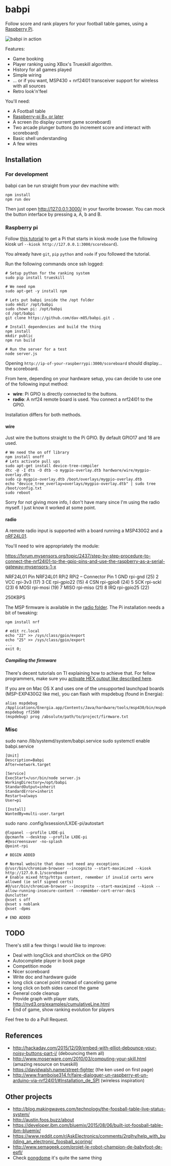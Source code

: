 # babpi
Follow score and rank players for your football table games, using a [Raspberry Pi](https://www.raspberrypi.org/).

![babpi in action](photo.jpg)

Features:

* Game booking
* Player ranking using XBox's Trueskill algorithm.
* History for all games played
* Simple wiring
* ... or if you want, MSP430 + nrf24l01 transceiver support for wireless with all sources
* Retro look'n'feel

You'll need:

* A Football table
* [Raspberry-pi B+ or later](https://www.raspberrypi.org)
* A screen (to display current game scoreboard)
* Two arcade plunger buttons (to increment score and interact with scoreboard)
* Basic shell understanding
* A few wires

## Installation
### For development
babpi can be run straight from your dev machine with:

    npm install
    npm run dev

Then just open http://127.0.0.1:3000/ in your favorite browser. You can mock the button interface by pressing a, A, b and B.

### Raspberry pi
Follow [this tutorial](https://blog.gordonturner.com/2017/12/10/raspberry-pi-full-screen-browser-raspbian-december-2017/) to get a Pi that starts in kiosk mode (use the following kiosk url ```--kiosk http://127.0.0.1:3000/scoreboard```).

You already have ```git```, ```pip``` ```python``` and ```node``` if you followed the tutorial.

Run the following commands once ssh logged:

    # Setup python for the ranking system
    sudo pip install trueskill

    # We need npm
    sudo apt-get -y install npm

    # Lets put babpi inside the /opt folder
    sudo mkdir /opt/babpi
    sudo chown pi: /opt/babpi
    cd /opt/babpi
    git clone https://github.com/dav-m85/babpi.git .

    # Install dependencies and build the thing
    npm install
    mkdir public
    npm run build

    # Run the server for a test
    node server.js

Opening ```http://ip-of-your-raspberrypi:3000/scoreboard``` should display... the scoreboard.

From here, depending on your hardware setup, you can decide to use one of the following input method:

- **wire**: Pi GPIO is directly connected to the buttons.
- **radio**: A nrf24 remote board is used. You connect a nrf24l01 to the GPIO.

Installation differs for both methods.

#### wire ####
Just wire the buttons straight to the Pi GPIO. By default GPIO17 and 18 are used.

    # We need the on off library
    npm install onoff
    # Lets activate pull ups
    sudo apt-get install device-tree-compiler
    dtc -@ -I dts -O dtb -o mygpio-overlay.dtb hardware/wire/mygpio-overlay.dts
    sudo cp mygpio-overlay.dtb /boot/overlays/mygpio-overlay.dtb
    echo "device_tree_overlay=overlays/mygpio-overlay.dtb" | sudo tree /boot/config.txt
    sudo reboot

Sorry for not giving more info, I don't have many since I'm using the radio myself. I just know it worked at some point.

#### radio ####
A remote radio input is supported with a board running a MSP430G2 and a [nRF24L01](http://www.nordicsemi.com/eng/Products/2.4GHz-RF/nRF24L01).

You'll need to wire appropriately the module:

https://forum.mysensors.org/topic/2437/step-by-step-procedure-to-connect-the-nrf24l01-to-the-gpio-pins-and-use-the-raspberry-as-a-serial-gateway-mysensors-1-x

NRF24L01  Pin	NRF24L01	RPi2	RPi2 – Connector Pin
1	GND	rpi-gnd	(25)
2	VCC	rpi-3v3	(17)
3	CE	rpi-gpio22	(15)
4	CSN	rpi-gpio8	(24)
5	SCK	rpi-sckl	(23)
6	MOSI	rpi-mosi	(19)
7	MISO	rpi-miso	(21)
8	IRQ	rpi-gpio25 (22)

250KBPS

The MSP firmware is available in the [radio folder](./hardware/radio). The Pi installation needs a bit of tweaking:

    npm install nrf

    # edit rc.local
    echo "22" >> /sys/class/gpio/export
    echo "25" >> /sys/class/gpio/export
    ...
    exit 0;

##### Compiling the firmware
There's decent tutorials on TI explaining how to achieve that. For fellow programmers, make sure you [activate HEX output like described here](http://processors.wiki.ti.com/index.php/Generating_and_Loading_MSP430_Binary_Files).

If you are on Mac OS X and uses one of the unsupported launchpad boards (MSP-EXP430G2 like me), you can flash with mspdebug (found in Energia):

    alias mspdebug /Applications/Energia.app/Contents/Java/hardware/tools/msp430/bin/mspdebug
    mspdebug rf2500
    (mspdebug) prog /absolute/path/to/project/firmware.txt

### Misc ###
sudo nano /lib/systemd/system/babpi.service
sudo systemctl enable babpi.service

    [Unit]
    Description=Babpi
    After=network.target

    [Service]
    ExecStart=/usr/bin/node server.js
    WorkingDirectory=/opt/babpi
    StandardOutput=inherit
    StandardError=inherit
    Restart=always
    User=pi

    [Install]
    WantedBy=multi-user.target

sudo nano .config/lxsession/LXDE-pi/autostart

    @lxpanel --profile LXDE-pi
    @pcmanfm --desktop --profile LXDE-pi
    #@xscreensaver -no-splash
    @point-rpi

    # BEGIN ADDED

    # Normal website that does not need any exceptions
    @/usr/bin/chromium-browser --incognito --start-maximized --kiosk http://127.0.0.1/scoreboard
    # Enable mixed http/https content, remember if invalid certs were allowed (ie self signed certs)
    #@/usr/bin/chromium-browser --incognito --start-maximized --kiosk --allow-running-insecure-content --remember-cert-error-dec$
    @unclutter
    @xset s off
    @xset s noblank
    @xset -dpms

    # END ADDED

## TODO
There's still a few things I would like to improve:

* Deal with longClick and shortClick on the GPIO
* Autocomplete player in book page
* Competition mode
* Nicer scoreboard
* Write doc and hardware guide
* long click cancel point instead of canceling game
* long click on both sides cancel the game
* General code cleanup
* Provide graph with player stats, http://nvd3.org/examples/cumulativeLine.html
* End of game, show ranking evolution for players

Feel free to do a Pull Request.

## References
* http://hackaday.com/2015/12/09/embed-with-elliot-debounce-your-noisy-buttons-part-i/ (debouncing them all)
* http://www.moserware.com/2010/03/computing-your-skill.html (amazing resource on trueskill)
* https://davidwalsh.name/street-fighter (the ken used on first page)
* http://www.framboise314.fr/faire-dialoguer-un-raspberry-et-un-arduino-via-nrf24l01/#Installation_de_SPI (wireless inspiration)

## Other projects
* http://blog.makingwaves.com/technology/the-foosball-table-live-status-system/
* http://austin.foos.buzz/about
* https://developer.ibm.com/bluemix/2015/08/06/built-iot-foosball-table-ibm-bluemix/
* https://www.reddit.com/r/AskElectronics/comments/2rqlhy/help_with_building_an_electronic_foosball_scoring/
* http://www.semageek.com/projet-le-robot-champion-de-babyfoot-de-epfl/
* Check [pongdome](https://github.com/busbud/pongdome) it's quite the same thing

